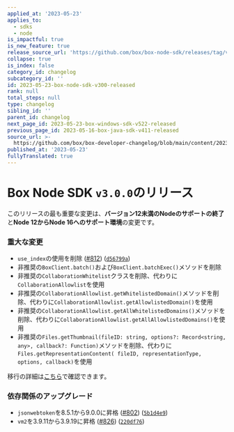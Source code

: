 ```yaml
---
applied_at: '2023-05-23'
applies_to:
  - sdks
  - node
is_impactful: true
is_new_feature: true
release_source_url: 'https://github.com/box/box-node-sdk/releases/tag/v3.0.0'
collapse: true
is_index: false
category_id: changelog
subcategory_id: ''
id: 2023-05-23-box-node-sdk-v300-released
rank: null
total_steps: null
type: changelog
sibling_id: ''
parent_id: changelog
next_page_id: 2023-05-23-box-windows-sdk-v522-released
previous_page_id: 2023-05-16-box-java-sdk-v411-released
source_url: >-
  https://github.com/box/box-developer-changelog/blob/main/content/2023/05-23-box-node-sdk-v300-released.md
published_at: '2023-05-23'
fullyTranslated: true
---
```

# Box Node SDK `v3.0.0`のリリース

このリリースの最も重要な変更は、**バージョン12未満のNodeのサポートの終了**と**Node 12からNode 16へのサポート環境**の変更です。

### 重大な変更

* `use_index`の使用を削除 ([#812](https://github.com/box/box-node-sdk/pull/812)) ([`d56799a`](https://github.com/box/box-node-sdk/commit/d56799a61f42265d7785f99e92a449c58d125aef))
* 非推奨の`BoxClient.batch()`および`BoxClient.batchExec()`メソッドを削除
* 非推奨の`CollaborationWhitelist`クラスを削除、代わりに`CollaborationAllowlist`を使用
* 非推奨の`CollaborationAllowlist.getWhitelistedDomain()`メソッドを削除、代わりに`CollaborationAllowlist.getAllowlistedDomain()`を使用
* 非推奨の`CollaborationAllowlist.getAllWhitelistedDomains()`メソッドを削除、代わりに`CollaborationAllowlist.getAllAllowlistedDomains()`を使用
* 非推奨の`Files.getThumbnail(fileID: string, options?: Record<string, any>, callback?: Function)`メソッドを削除、代わりに`Files.getRepresentationContent( fileID, representationType, options, callback)`を使用

移行の詳細は[こちら](https://github.com/box/box-node-sdk/blob/v3.0.0/docs/upgrade/2.x.x%20to%203.x.x.md)で確認できます。

### 依存関係のアップグレード

* `jsonwebtoken`を8.5.1から9.0.0に昇格 ([#802](https://github.com/box/box-node-sdk/pull/802)) ([`5b1d4e9`](https://github.com/box/box-node-sdk/pull/828/commits/5b1d4e9ec557c14c1d27695733cc0bcae49061cb))
* `vm2`を3.9.11から3.9.19に昇格 ([#826](https://github.com/box/box-node-sdk/pull/826)) ([`220df76`](https://github.com/box/box-node-sdk/commit/220df765080bc27c91daed51ac46620f6bc8b9ed))
